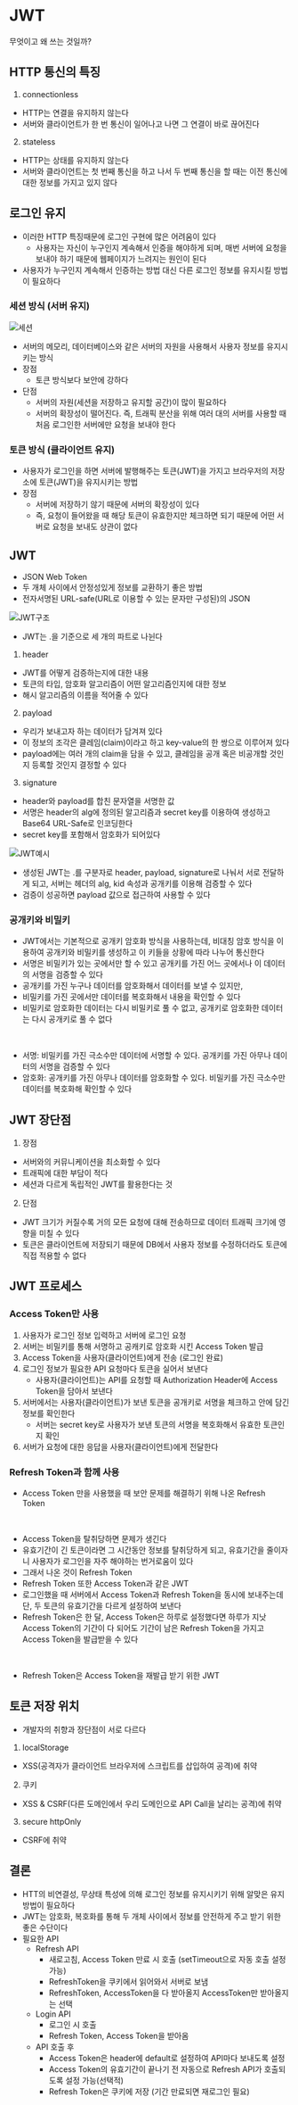 # JWT

무엇이고 왜 쓰는 것일까?

## HTTP 통신의 특징

1. connectionless

- HTTP는 연결을 유지하지 않는다
- 서버와 클라이언트가 한 번 통신이 일어나고 나면 그 연결이 바로 끊어진다

2. stateless

- HTTP는 상태를 유지하지 않는다
- 서버와 클라이언트는 첫 번째 통신을 하고 나서 두 번째 통신을 할 때는 이전 통신에 대한 정보를 가지고 있지 않다

## 로그인 유지

- 이러한 HTTP 특징때문에 로그인 구현에 많은 어려움이 있다
  - 사용자는 자신이 누구인지 계속해서 인증을 해야하게 되며, 매번 서버에 요청을 보내야 하기 때문에 웹페이지가 느려지는 원인이 된다
- 사용자가 누구인지 계속해서 인증하는 방법 대신 다른 로그인 정보를 유지시킬 방법이 필요하다

### 세션 방식 (서버 유지)

![세션](https://velog.velcdn.com/images%2Fjunghyeonsu%2Fpost%2F7f05d33e-520c-4617-9776-183a0d9611d5%2Fimage.png)

- 서버의 메모리, 데이터베이스와 같은 서버의 자원을 사용해서 사용자 정보를 유지시키는 방식
- 장점
  - 토큰 방식보다 보안에 강하다
- 단점
  - 서버의 자원(세션을 저장하고 유지할 공간)이 많이 필요하다
  - 서버의 확장성이 떨어진다. 즉, 트래픽 분산을 위해 여러 대의 서버를 사용할 때 처음 로그인한 서버에만 요청을 보내야 한다

### 토큰 방식 (클라이언트 유지)

- 사용자가 로그인을 하면 서버에 발행해주는 토큰(JWT)을 가지고 브라우저의 저장소에 토큰(JWT)을 유지시키는 방법
- 장점
  - 서버에 저장하기 않기 때문에 서버의 확장성이 있다
  - 즉, 요청이 들어왔을 때 해당 토큰이 유효한지만 체크하면 되기 때문에 어떤 서버로 요청을 보내도 상관이 없다

## JWT

- JSON Web Token
- 두 개체 사이에서 안정성있게 정보를 교환하기 좋은 방법
- 전자서명된 URL-safe(URL로 이용할 수 있는 문자만 구성된)의 JSON

![JWT구조](https://velog.velcdn.com/images%2Fjunghyeonsu%2Fpost%2F088b6452-fc1b-49e3-8a57-45236a000e86%2F%E1%84%89%E1%85%B3%E1%84%8F%E1%85%B3%E1%84%85%E1%85%B5%E1%86%AB%E1%84%89%E1%85%A3%E1%86%BA%202021-09-14%20%E1%84%8B%E1%85%A9%E1%84%92%E1%85%AE%208.21.53.png)

- JWT는 .을 기준으로 세 개의 파트로 나뉜다

1. header

- JWT를 어떻게 검증하는지에 대한 내용
- 토큰의 타입, 암호화 알고리즘이 어떤 알고리즘인지에 대한 정보
- 해시 알고리즘의 이름을 적어줄 수 있다

2. payload

- 우리가 보내고자 하는 데이터가 담겨져 있다
- 이 정보의 조각은 클레임(claim)이라고 하고 key-value의 한 쌍으로 이루어져 있다
- payload에는 여러 개의 claim을 담을 수 있고, 클레임을 공개 혹은 비공개할 것인지 등록할 것인지 결정할 수 있다

3. signature

- header와 payload를 합친 문자열을 서명한 값
- 서명은 header의 alg에 정의된 알고리즘과 secret key를 이용하여 생성하고 Base64 URL-Safe로 인코딩한다
- secret key를 포함해서 암호화가 되어있다

![JWT예시](https://velog.velcdn.com/images%2Fjunghyeonsu%2Fpost%2Ff651801b-8494-4913-82c6-ff89f8bbd59f%2F%E1%84%89%E1%85%B3%E1%84%8F%E1%85%B3%E1%84%85%E1%85%B5%E1%86%AB%E1%84%89%E1%85%A3%E1%86%BA%202021-09-15%20%E1%84%8B%E1%85%A9%E1%84%8C%E1%85%A5%E1%86%AB%208.45.47.png)

- 생성된 JWT는 .를 구분자로 header, payload, signature로 나눠서 서로 전달하게 되고, 서버는 헤더의 alg, kid 속성과 공개키를 이용해 검증할 수 있다
- 검증이 성공하면 payload 값으로 접근하여 사용할 수 있다

### 공개키와 비밀키

- JWT에서는 기본적으로 공개키 암호화 방식을 사용하는데, 비대칭 암호 방식을 이용하여 공개키와 비밀키를 생성하고 이 키들을 상황에 따라 나누어 통신한다
- 서명은 비밀키가 있는 곳에서만 할 수 있고 공개키를 가진 어느 곳에서나 이 데이터의 서명을 검증할 수 있다
- 공개키를 가진 누구나 데이터를 암호화해서 데이터를 보낼 수 있지만,
- 비밀키를 가진 곳에서만 데이터를 복호화해서 내용을 확인할 수 있다
- 비밀키로 암호화한 데이터는 다시 비밀키로 풀 수 없고, 공개키로 암호화한 데이터는 다시 공개키로 풀 수 없다

<br/>

- 서명: 비밀키를 가진 극소수만 데이터에 서명할 수 있다. 공개키를 가진 아무나 데이터의 서명을 검증할 수 있다
- 암호화: 공개키를 가진 아무나 데이터를 암호화할 수 있다. 비밀키를 가진 극소수만 데이터를 복호화해 확인할 수 있다

## JWT 장단점

1. 장점

- 서버와의 커뮤니케이션을 최소화할 수 있다
- 트래픽에 대한 부담이 적다
- 세션과 다르게 독립적인 JWT를 활용한다는 것

2. 단점

- JWT 크기가 커질수록 거의 모든 요청에 대해 전송하므로 데이터 트래픽 크기에 영향을 미칠 수 있다
- 토큰은 클라이언트에 저장되기 때문에 DB에서 사용자 정보를 수정하더라도 토큰에 직접 적용할 수 없다

## JWT 프로세스

### Access Token만 사용

1. 사용자가 로그인 정보 입력하고 서버에 로그인 요청
2. 서버는 비밀키를 통해 서명하고 공캐키로 암호화 시킨 Access Token 발급
3. Access Token을 사용자(클라이언트)에게 전송 (로그인 완료)
4. 로그인 정보가 필요한 API 요청마다 토큰을 실어서 보낸다
   - 사용자(클라이언트)는 API를 요청할 때 Authorization Header에 Access Token을 담아서 보낸다
5. 서버에서는 사용자(클라이언트)가 보낸 토큰을 공개키로 서명을 체크하고 안에 담긴 정보를 확인한다
   - 서버는 secret key로 사용자가 보낸 토큰의 서명을 복호화해서 유효한 토큰인지 확인
6. 서버가 요청에 대한 응답을 사용자(클라이언트)에게 전달한다

### Refresh Token과 함께 사용

- Access Token 만을 사용했을 때 보안 문제를 해결하기 위해 나온 Refresh Token

<br />

- Access Token을 탈취당하면 문제가 생긴다
- 유효기간이 긴 토큰이라면 그 시간동안 정보를 탈취당하게 되고, 유효기간을 줄이자니 사용자가 로그인을 자주 해야하는 번거로움이 있다
- 그래서 나온 것이 Refresh Token
- Refresh Token 또한 Access Token과 같은 JWT
- 로그인했을 때 서버에서 Access Token과 Refresh Token을 동시에 보내주는데 단, 두 토큰의 유효기간을 다르게 설정하여 보낸다
- Refresh Token은 한 달, Access Token은 하루로 설정했다면 하루가 지낫Access Token의 기간이 다 되어도 기간이 남은 Refresh Token을 가지고 Access Token을 발급받을 수 있다

<br />

- Refresh Token은 Access Token을 재발급 받기 위한 JWT

## 토큰 저장 위치

- 개발자의 취향과 장단점이 서로 다르다

1. localStorage

- XSS(공격자가 클라이언트 브라우저에 스크립트를 삽입하여 공격)에 취약

2. 쿠키

- XSS & CSRF(다른 도메인에서 우리 도메인으로 API Call을 날리는 공격)에 취약

3. secure httpOnly

- CSRF에 취약

## 결론

- HTT의 비연결성, 무상태 특성에 의해 로그인 정보를 유지시키기 위해 알맞은 유지 방법이 필요하다
- JWT는 암호화, 복호화를 통해 두 개체 사이에서 정보를 안전하게 주고 받기 위한 좋은 수단이다
- 필요한 API
  - Refresh API
    - 새로고침, Access Token 만료 시 호출 (setTimeout으로 자동 호출 설정 가능)
    - RefreshToken을 쿠키에서 읽어와서 서버로 보냄
    - RefreshToken, AccessToken을 다 받아올지 AccessToken만 받아올지는 선택
  - Login API
    - 로그인 시 호출
    - Refresh Token, Access Token을 받아옴
  - API 호출 후
    - Access Token은 header에 default로 설정하여 API마다 보내도록 설정
    - Access Token의 유효기간이 끝나기 전 자동으로 Refresh API가 호출되도록 설정 가능(선택적)
    - Refresh Token은 쿠키에 저장 (기간 만료되면 재로그인 필요)
